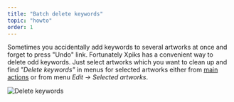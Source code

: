 ```yaml
---
title: "Batch delete keywords"
topic: "howto"
order: 1
---
```


Sometimes you accidentally add keywords to several artworks at once and forget to press "Undo" link. Fortunately Xpiks has a convenient way to delete odd keywords. Just select artworks which you want to clean up and find _"Delete keywords"_ in menus for selected artworks either from <a href="{{site.url}}/tutorials/interface-mainview/">main actions</a> or from menu _Edit -> Selected artworks_.

<p>
  <img alt="Delete keywords" src="{{site.url}}/images/tutorials/howto/delete-keywords.gif" class="small-12 large-12" />
</p>
